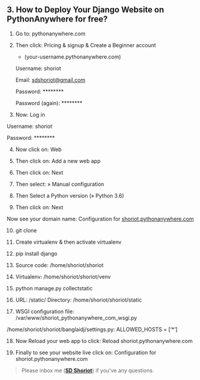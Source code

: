 ## 3. How to Deploy Your Django Website on PythonAnywhere for free?

1. Go to: pythonanywhere.com

2. Then click: Pricing & signup & Create a Beginner account 

   * (your-username.pythonanywhere.com)

	Username: shoriot

	Email:  sdshoriot@gmail.com

	Password: ********

    Password (again): ********

3. Now: Log in

Username: shoriot

Password: ********

4. Now click on: Web 

5. Then click on:   Add a new web app

6. Then click on: Next

7. Then select: » Manual configuration

8. Then Select a Python version (» Python 3.6)

9. Then click on:  Next

Now see your domain name: Configuration for [shoriot.pythonanywhere.com](http://shoriot.pythonanywhere.com/)

10. git clone

11. Create virtualenv & then activate virtualenv

12. pip install django

13. Source code: /home/shoriot/shoriot

14. Virtualenv: /home/shoriot/shoriot/venv

15. python manage.py collectstatic

16. URL: /static/    Directory: /home/shoriot/shoriot/static

17. WSGI configuration file:  /var/www/shoriot_pythonanywhere_com_wsgi.py

/home/shoriot/shoriot/banglaidj/settings.py:  ALLOWED_HOSTS = [‘*’]

18. Now Reload your web app to click: Reload shoriot.pythonanywhere.com

19. Finally to see your website live click on: Configuration for shoriot.pythonanywhere.com


> Please inbox me (**[SD Shoriot](https://www.facebook.com/shoriot)**) if you've any questions. 